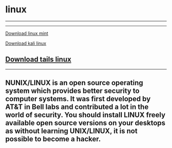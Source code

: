 # linux

-------------------------------------------------------------------------------------------------------------------------------
-------------------------------------------------------------------------------------------------------------------------------
 <a href="https://www.linuxmint.com/download.php/">Download linux mint</a> 
  
 <a href="https://www.kali.org/downloads">Download kali linux </a> 
 
 <a href="https://www.tails.boum.org">Download tails linux</a> 
-------------------------------------------------------------------------------------------------------------------------------
-------------------------------------------------------------------------------------------------------------------------------
NUNIX/LINUX is an open source operating system which provides better security to computer systems. It was first developed by AT&T in Bell labs and contributed a lot in the world of security. You should install LINUX freely available open source versions on your desktops as without learning UNIX/LINUX, it is not possible to become a hacker.
-------------------------------------------------------------------------------------------------------------------------------

